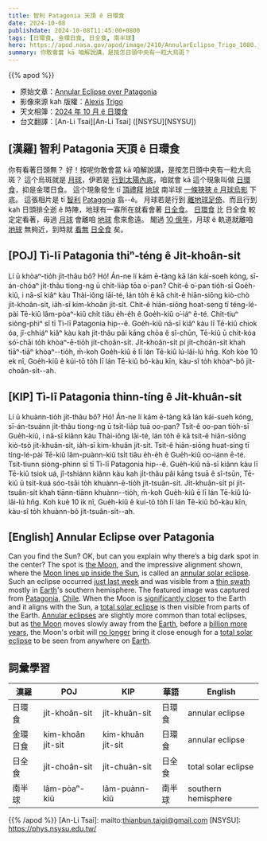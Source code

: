 ```yaml
---
title: 智利 Patagonia 天頂 ê 日環食
date: 2024-10-08
publishdate: 2024-10-08T11:45:00+0800
tags: [日環食, 金環日食, 日全食, 南半球]
hero: https://apod.nasa.gov/apod/image/2410/AnnularEclipse_Trigo_1080.jpg
summary: 你敢會當 kā 咱解說講，是按怎日頭中央有一粒大烏斑？
---
```


{{% apod %}}

- 原始文章：[Annular Eclipse over Patagonia](https://apod.nasa.gov/apod/ap241008.html)
- 影像來源 kah 版權：[Alexis](https://www.instagram.com/alexistrigot/) [Trigo](https://alexistrigot.com/alexistrigo/)
- 天文相簿：[2024 年 10 月 ê 日環食](https://www.facebook.com/media/set/?set=a.524914740237108)
- 台文翻譯：[An-Li Tsai][An-Li Tsai] ([NSYSU][NSYSU])

## [漢羅] 智利 Patagonia 天頂 ê 日環食
你有看著日頭無？
好！按呢你敢會當 kā 咱解說講，是按怎日頭中央有一粒大烏斑？
這个烏斑就是 [月球][the Moon 1]，伊若是 [行到太陽內底][Moon lines up inside the Sun]，咱就會 kā 這个現象叫做 [日環食][annular solar eclipse]，抑是金環日食。
這个現象發生 tī [頂禮拜][just last week] [地球][Earth 1] 南半球 [一條狹狹 ê 月球烏影][thin swath] 下底。
這張相片是 tī [智利][Chile] [Patagonia][Patagonia] 翕--ê。
月球若是行到 [離地球足倚][significantly closer]、而且行到 kah 日頭排仝逝 ê 時陣，地球有一寡所在就看會著 [日全食][total solar eclipse 1]。
[日環食][Annular eclipses] 比 日全食 較定定看著，毋過 [月球][the Moon 2] 會離咱 [地球][Earth 2] 愈來愈遠。
閣過 [10 億年][billion more years]，月球 ê 軌道就離咱 [地球][Earth 3] 無夠近，到時就 [看無][no longer] [日全食][total solar eclipse 2] 矣。

## [POJ] Tì-lī Patagonia thiⁿ-téng ê Ji̍t-khoân-si̍t
Lí ū khòaⁿ-tio̍h ji̍t-thâu bô?
Hó!
Án-ne lí kám ē-tàng kā lán kái-soeh kóng, sī-án-chóaⁿ ji̍t-thâu tiong-ng ū chi̍t-lia̍p tōa o͘-pan?
Chit-ê o͘-pan tio̍h-sī Goe̍h-kiû, i nā-sī kiâⁿ kàu Thài-iông lāi-té, lán to̍h ē kā chit-ê hiān-siōng kiò-chò ji̍t-khoân-si̍t, ia̍h-sī kim-khoân ji̍t-si̍t.
Chit-ê hiān-siōng hoat-seng tī téng-lé-pài Tē-kiû lâm-pòaⁿ-kiû chi̍t tiâu e̍h-e̍h ê Goe̍h-kiû o͘-iáⁿ ē-té.
Chit-tiuⁿ siòng-phìⁿ sī tī Tì-lī Patagonia hip--ê.
Goe̍h-kiû nā-sī kiâⁿ kàu lī Tē-kiû chiok óa, jî-chhiáⁿ kiâⁿ kàu kah ji̍t-thâu pâi kāng chōa ê sî-chūn, Tē-kiû ū chi̍t-kóa só͘-chāi to̍h khòaⁿ-ē-tio̍h ji̍t-choân-si̍t.
Ji̍t-khoân-si̍t pí ji̍t-choân-si̍t khah tiāⁿ-tiāⁿ khòaⁿ--tio̍h, m̄-koh Goe̍h-kiû ē lī lán Tē-kiû lú-lâi-lú hn̄g.
Koh kòe 10 ek nî, Goe̍h-kiû ê kúi-tō to̍h lī lán Tē-kiû bô-kàu kīn, kàu-sî to̍h khòaⁿ-bô ji̍t-choân-si̍t--ah.

## [KIP] Tì-lī Patagonia thinn-tíng ê Ji̍t-khuân-si̍t
Lí ū khuànn-tio̍h ji̍t-thâu bô?
Hó!
Án-ne lí kám ē-tàng kā lán kái-sueh kóng, sī-án-tsuánn ji̍t-thâu tiong-ng ū tsi̍t-lia̍p tuā oo-pan?
Tsit-ê oo-pan tio̍h-sī Gue̍h-kiû, i nā-sī kiânn kàu Thài-iông lāi-té, lán to̍h ē kā tsit-ê hiān-siōng kiò-tsò ji̍t-khuân-si̍t, ia̍h-sī kim-khuân ji̍t-si̍t.
Tsit-ê hiān-siōng huat-sing tī tíng-lé-pài Tē-kiû lâm-puànn-kiû tsi̍t tiâu e̍h-e̍h ê Gue̍h-kiû oo-iánn ē-té.
Tsit-tiunn siòng-phìnn sī tī Tì-lī Patagonia hip--ê.
Gue̍h-kiû nā-sī kiânn kàu lī Tē-kiû tsiok uá, jî-tshiánn kiânn kàu kah ji̍t-thâu pâi kāng tsuā ê sî-tsūn, Tē-kiû ū tsi̍t-kuá sóo-tsāi to̍h khuànn-ē-tio̍h ji̍t-tsuân-si̍t.
Ji̍t-khuân-si̍t pí ji̍t-tsuân-si̍t khah tiānn-tiānn khuànn--tio̍h, m̄-koh Gue̍h-kiû ē lī lán Tē-kiû lú-lâi-lú hn̄g.
Koh kuè 10 ik nî, Gue̍h-kiû ê kuí-tō to̍h lī lán Tē-kiû bô-kàu kīn, kàu-sî to̍h khuànn-bô ji̍t-tsuân-si̍t--ah.

## [English] Annular Eclipse over Patagonia
Can you find the Sun?
OK, but can you explain why there’s a big dark spot in the center?
The spot is [the Moon][the Moon 1], and the impressive alignment shown, where the [Moon lines up inside the Sun][Moon lines up inside the Sun], is called an [annular solar eclipse][annular solar eclipse].
Such an eclipse occurred [just last week][just last week] and was visible from a [thin swath][thin swath] mostly in [Earth][Earth 1]'s southern hemisphere.
The featured image was captured from [Patagonia][Patagonia], [Chile][Chile].
When the Moon is [significantly closer][significantly closer] to the Earth and it aligns with the Sun, a [total solar eclipse][total solar eclipse 1] is then visible from parts of the Earth.
[Annular eclipses][Annular eclipses] are slightly more common than total eclipses, but as [the Moon][the Moon 2] moves slowly away from the [Earth][Earth 2], before a [billion more years][billion more years], the Moon's orbit will [no longer][no longer] bring it close enough for a [total solar eclipse][total solar eclipse 2] to be seen from anywhere on [Earth][Earth 3].

## 詞彙學習
|漢羅|POJ|KIP|華語|English|
|-|-|-|-|-|
| 日環食 | ji̍t-khoân-si̍t | ji̍t-khuân-si̍t | 日環食 | annular eclipse |
| 金環日食 | kim-khoân ji̍t-si̍t | kim-khuân ji̍t-si̍t | 日環食 | annular eclipse |
| 日全食 | ji̍t-choân-si̍t | ji̍t-chuân-si̍t | 日全食 | total solar eclipse |
| 南半球 | lâm-pòaⁿ-kiû | lâm-puànn-kiû | 南半球 | southern hemisphere |

{{% /apod %}}
[An-Li Tsai]: mailto:thianbun.taigi@gmail.com
[NSYSU]: https://phys.nsysu.edu.tw/

[copyright]: https://apod.nasa.gov/apod/fap/lib/about_apod.html#srapply
[License3]: https://creativecommons.org/licenses/by/3.0/
[License2]:https://creativecommons.org/licenses/by-nc-nd/2.0/

[the Moon 1]:https://apod.nasa.gov/apod/ap240915.html
[Moon lines up inside the Sun]:https://apod.nasa.gov/apod/ap220509.html
[annular solar eclipse]:https://science.nasa.gov/eclipses/types/
[just last week]:https://apod.nasa.gov/apod/ap241003.html
[thin swath]:https://science.nasa.gov/eclipses/future-eclipses/oct-2-annular-eclipse/
[Earth 1]:https://science.nasa.gov/earth/facts/
[Patagonia]:https://youtu.be/eOUXXzj19X0
[Chile]:https://en.wikipedia.org/wiki/Chile
[significantly closer]:https://pbs.twimg.com/media/FX8moh5X0AENK7J.jpg
[total solar eclipse 1]:https://youtu.be/vIZyuXl-91U
[Annular eclipses]:https://apod.nasa.gov/cgi-bin/apod/apod_search?tquery=annular
[the Moon 2]:https://apod.nasa.gov/apod/ap190717.html
[Earth 2]:https://apod.nasa.gov/apod/ap210905.html
[billion more years]:https://en.wikipedia.org/wiki/Future_of_Earth
[no longer]:https://youtu.be/W7mVQ3kRPv8
[total solar eclipse 2]:https://apod.nasa.gov/apod/ap170820.html
[Earth 3]:https://eol.jsc.nasa.gov/ExplorePhotos/
